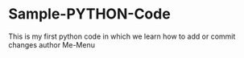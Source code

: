 # Sample-PYTHON-Code
This is my first python code in which we learn how to add or commit changes
author Me-Menu
